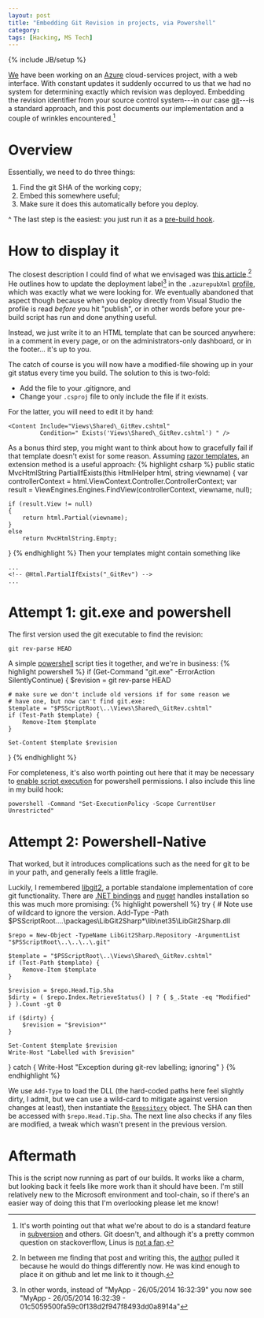 ```yaml
---
layout: post
title: "Embedding Git Revision in projects, via Powershell"
category:
tags: [Hacking, MS Tech]
---
```

{% include JB/setup %}

[We](http://www.condense.com.au/) have been working on an
[Azure](http://azure.microsoft.com/) cloud-services project, with a
web interface.  With constant updates it suddenly occurred to us that
we had no system for determining exactly which revision was deployed.
Embedding the revision identifier from your source control system---in
our case [git](http://git-scm.com/)---is a standard approach, and this
post documents our implementation and a couple of wrinkles
encountered.[^3]

# Overview

Essentially, we need to do three things:

1. Find the git SHA of the working copy;
1. Embed this somewhere useful;
1. Make sure it does this automatically before you deploy.

^
The last step is the easiest: you just run it as a
[pre-build hook](http://msdn.microsoft.com/en-us/library/ms366724.aspx).

# How to display it

The closest description I could find of what we envisaged was
[this article](https://gist.github.com/abdullin/63cdbbe71218561820e5).[^1]
He outlines how to update the deployment label[^2] in the
`.azurepubXml`
[profile](http://msdn.microsoft.com/en-us/library/hh369934.aspx),
which was exactly what we were looking for.  We eventually abandoned
that aspect though because when you deploy directly from Visual Studio
the profile is read *before* you hit "publish", or in other words
before your pre-build script has run and done anything useful.

Instead, we just write it to an HTML template that can be sourced
anywhere: in a comment in every page, or on the administrators-only
dashboard, or in the footer... it's up to you.

The catch of course is you will now have a modified-file showing up in
your git status every time you build.  The solution to this is two-fold:

* Add the file to your .gitignore, and
* Change your `.csproj` file to only include the file if it exists.

For the latter, you will need to edit it by hand:

~~~
<Content Include="Views\Shared\_GitRev.cshtml"
         Condition=" Exists('Views\Shared\_GitRev.cshtml') " />
~~~

As a bonus third step, you might want to think about how to gracefully
fail if that template doesn't exist for some reason.  Assuming
[razor templates](http://www.asp.net/web-pages), an extension method
is a useful approach:
{% highlight csharp %}
public static MvcHtmlString PartialIfExists(this HtmlHelper html, string viewname)
{
    var controllerContext = html.ViewContext.Controller.ControllerContext;
    var result = ViewEngines.Engines.FindView(controllerContext, viewname, null);

    if (result.View != null)
    {
        return html.Partial(viewname);
    }
    else
        return MvcHtmlString.Empty;
}
{% endhighlight %}
Then your templates might contain something like

~~~
...
<!-- @Html.PartialIfExists("_GitRev") -->
...
~~~

# Attempt 1: git.exe and powershell

The first version used the git executable to find the revision:

~~~
git rev-parse HEAD
~~~

A simple
[powershell](http://technet.microsoft.com/en-us/library/bb978526.aspx)
script ties it together, and we're in business:
{% highlight powershell %}
if (Get-Command "git.exe" -ErrorAction SilentlyContinue)
{
    $revision = git rev-parse HEAD

    # make sure we don't include old versions if for some reason we
    # have one, but now can't find git.exe:
    $template = "$PSScriptRoot\..\Views\Shared\_GitRev.cshtml"
    if (Test-Path $template) {
        Remove-Item $template
    }

    Set-Content $template $revision
}
{% endhighlight %}

For completeness, it's also worth pointing out here that it may be
necessary to
[enable script execution](http://technet.microsoft.com/en-us/library/ee176949.aspx)
for powershell permissions.  I also include this line in my build
hook:

~~~
powershell -Command "Set-ExecutionPolicy -Scope CurrentUser Unrestricted"
~~~

# Attempt 2: Powershell-Native

That worked, but it introduces complications such as the need for git
to be in your path, and generally feels a little fragile.

Luckily, I remembered [libgit2](http://libgit2.github.com/), a
portable standalone implementation of core git functionality.  There
are [.NET bindings](https://github.com/libgit2/libgit2sharp) and
[nuget](http://www.nuget.org/packages/LibGit2Sharp/) handles
installation so this was much more promising:
{% highlight powershell %}
try {
    # Note use of wildcard to ignore the version.
    Add-Type -Path $PSScriptRoot\..\..\packages\LibGit2Sharp*\lib\net35\LibGit2Sharp.dll

    $repo = New-Object -TypeName LibGit2Sharp.Repository -ArgumentList "$PSScriptRoot\..\..\..\.git"

    $template = "$PSScriptRoot\..\Views\Shared\_GitRev.cshtml"
    if (Test-Path $template) {
        Remove-Item $template
    }

    $revision = $repo.Head.Tip.Sha
    $dirty = ( $repo.Index.RetrieveStatus() | ? { $_.State -eq "Modified" } ).Count -gt 0

    if ($dirty) {
        $revision = "$revision*"
    }

    Set-Content $template $revision
    Write-Host "Labelled with $revision"
}
catch
{
    Write-Host "Exception during git-rev labelling; ignoring"
}
{% endhighlight %}

We use `Add-Type` to load the DLL (the hard-coded paths here feel
slightly dirty, I admit, but we can use a wild-card to mitigate
against version changes at least), then instantiate the
[`Repository`](https://github.com/libgit2/libgit2sharp/blob/master/LibGit2Sharp/Repository.cs)
object.  The SHA can then be accessed with `$repo.Head.Tip.Sha`.  The
next line also checks if any files are modified, a tweak which wasn't
present in the previous version.

# Aftermath

This is the script now running as part of our builds.  It works like a
charm, but looking back it feels like more work than it should have
been.  I'm still relatively new to the Microsoft environment and
tool-chain, so if there's an easier way of doing this that I'm
overlooking please let me know!

[^1]: In between me finding that post and writing this, the
    [author](http://abdullin.com/) pulled it because he would do
    things differently now.  He was kind enough to place it on github
    and let me link to it though.

[^2]: In other words, instead of "MyApp - 26/05/2014 16:32:39" you now
    see "MyApp - 26/05/2014 16:32:39 -
    01c5059500fa59c0f138d2f947f8493dd0a8914a"

[^3]: It's worth pointing out that what we're about to do is a
    standard feature in
    [subversion](http://svnbook.red-bean.com/en/1.4/svn.advanced.props.special.keywords.html)
    and others.  Git doesn't, and although it's a pretty common
    question on stackoverflow, Linus is
    [not a fan](http://www.gelato.unsw.edu.au/archives/git/0610/28891.html).
